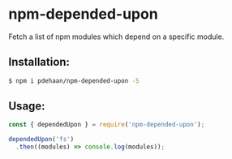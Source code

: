 # npm-depended-upon

Fetch a list of npm modules which depend on a specific module.

## Installation:

```sh
$ npm i pdehaan/npm-depended-upon -S
```

## Usage:

```js
const { dependedUpon } = require('npm-depended-upon');

dependedUpon('fs')
  .then((modules) => console.log(modules));
```
